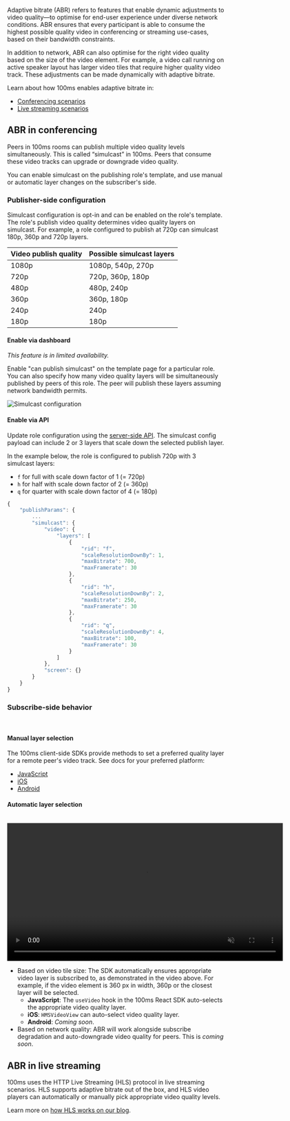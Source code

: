 Adaptive bitrate (ABR) refers to features that enable dynamic adjustments to video quality—to optimise for end-user experience under diverse network conditions. ABR ensures that every participant is able to consume the highest possible quality video in conferencing or streaming use-cases, based on their bandwidth constraints.

In addition to network, ABR can also optimise for the right video quality based on the size of the video element. For example, a video call running on active speaker layout has larger video tiles that require higher quality video track. These adjustments can be made dynamically with adaptive bitrate.

Learn about how 100ms enables adaptive bitrate in:

* [Conferencing scenarios](#abr-in-conferencing)
* [Live streaming scenarios](#abr-in-live-streaming)

## ABR in conferencing

Peers in 100ms rooms can publish multiple video quality levels simultaneously. This is called “simulcast” in 100ms. Peers that consume these video tracks can upgrade or downgrade video quality.

You can enable simulcast on the publishing role's template, and use manual or automatic layer changes on the subscriber's side.

### Publisher-side configuration

Simulcast configuration is opt-in and can be enabled on the role's template. The role's publish video quality determines video quality layers on simulcast. For example, a role configured to publish at 720p can simulcast 180p, 360p and 720p layers.

| Video publish quality | Possible simulcast layers |
|-----------------------|---------------------------|
| 1080p                 | 1080p, 540p, 270p         |
| 720p                  | 720p, 360p, 180p          |
| 480p                  | 480p, 240p                |
| 360p                  | 360p, 180p                |
| 240p                  | 240p                      |
| 180p                  | 180p                      |

#### Enable via dashboard

_This feature is in limited availability._

Enable "can publish simulcast" on the template page for a particular role. You can also specify how many video quality layers will be simultaneously published by peers of this role. The peer will publish these layers assuming network bandwidth permits.

![Simulcast configuration](/guides/simulcast-on-dashboard.png)

#### Enable via API

Update role configuration using the [server-side API](/docs/server-side/v2/policy/create-update-role). The simulcast config payload can include 2 or 3 layers that scale down the selected publish layer.

In the example below, the role is configured to publish 720p with 3 simulcast layers:

* `f` for full with scale down factor of 1 (= 720p)
* `h` for half with scale down factor of 2 (= 360p)
* `q` for quarter with scale down factor of 4 (= 180p)

```js
{
    "publishParams": {
        ...
        "simulcast": {
            "video": {
                "layers": [
                    {
                        "rid": "f",
                        "scaleResolutionDownBy": 1,
                        "maxBitrate": 700,
                        "maxFramerate": 30
                    },
                    {
                        "rid": "h",
                        "scaleResolutionDownBy": 2,
                        "maxBitrate": 250,
                        "maxFramerate": 30
                    },
                    {
                        "rid": "q",
                        "scaleResolutionDownBy": 4,
                        "maxBitrate": 100,
                        "maxFramerate": 30
                    }
                ]
            },
            "screen": {}
        }
    }
}
```

### Subscribe-side behavior

<br/>

#### Manual layer selection

The 100ms client-side SDKs provide methods to set a preferred quality layer for a remote peer's video track. See docs for your preferred platform:

* [JavaScript](/docs/javascript/v2/advanced-features/simulcast)
* [iOS](/docs/ios/v2/advanced-features/simulcast)
* [Android](/docs/android/v2/advanced-features/simulcast)

#### Automatic layer selection

<br/>
<video loop="true" controls="controls" id="vid" muted width="640">
    <source src="/docs/guides/simulcast-tile-size-1.mp4" type="video/mp4" />
</video>
<br/>

- Based on video tile size: The SDK automatically ensures appropriate video layer is subscribed to, as demonstrated in the video above. For example, if the video element is 360 px in width, 360p or the closest layer will be selected.
    - **JavaScript**: The `useVideo` hook in the 100ms React SDK auto-selects the appropriate video quality layer.
    - **iOS**: `HMSVideoView` can auto-select video quality layer.
    - **Android**: _Coming soon_.
- Based on network quality: ABR will work alongside subscribe degradation and auto-downgrade video quality for peers. This is _coming soon_.

## ABR in live streaming

100ms uses the HTTP Live Streaming (HLS) protocol in live streaming scenarios. HLS supports adaptive bitrate out of the box, and HLS video players can automatically or manually pick appropriate video quality levels.

Learn more on [how HLS works on our blog](https://www.100ms.live/blog/hls-101-beginners-guide).
